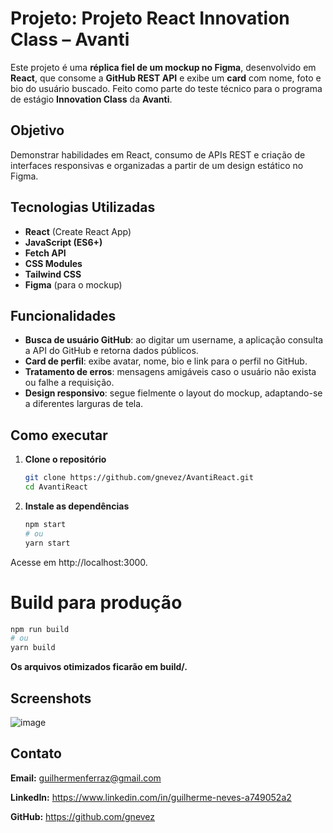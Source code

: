 # Projeto: Projeto React Innovation Class – Avanti

Este projeto é uma **réplica fiel de um mockup no Figma**, desenvolvido em **React**, que consome a **GitHub REST API** e exibe um **card** com nome, foto e bio do usuário buscado. Feito como parte do teste técnico para o programa de estágio **Innovation Class** da **Avanti**.

## Objetivo

Demonstrar habilidades em React, consumo de APIs REST e criação de interfaces responsivas e organizadas a partir de um design estático no Figma.

## Tecnologias Utilizadas

- **React** (Create React App)  
- **JavaScript (ES6+)**  
- **Fetch API**  
- **CSS Modules**
- **Tailwind CSS**
- **Figma** (para o mockup)

## Funcionalidades

- **Busca de usuário GitHub**: ao digitar um username, a aplicação consulta a API do GitHub e retorna dados públicos.  
- **Card de perfil**: exibe avatar, nome, bio e link para o perfil no GitHub.  
- **Tratamento de erros**: mensagens amigáveis caso o usuário não exista ou falhe a requisição.  
- **Design responsivo**: segue fielmente o layout do mockup, adaptando-se a diferentes larguras de tela.

## Como executar

1. **Clone o repositório**  
   ```bash
   git clone https://github.com/gnevez/AvantiReact.git
   cd AvantiReact
   ```
2. **Instale as dependências**

   ```bash
   npm start
   # ou
   yarn start
   ```
Acesse em http://localhost:3000.

# Build para produção

```bash
npm run build
# ou
yarn build
```
**Os arquivos otimizados ficarão em build/.**

## Screenshots
![image](https://github.com/user-attachments/assets/dc3ea5f4-9f84-4155-a18c-2b99d31d1f8e)



## Contato
**Email:** guilhermenferraz@gmail.com

**LinkedIn:** https://www.linkedin.com/in/guilherme-neves-a749052a2

**GitHub:** https://github.com/gnevez

